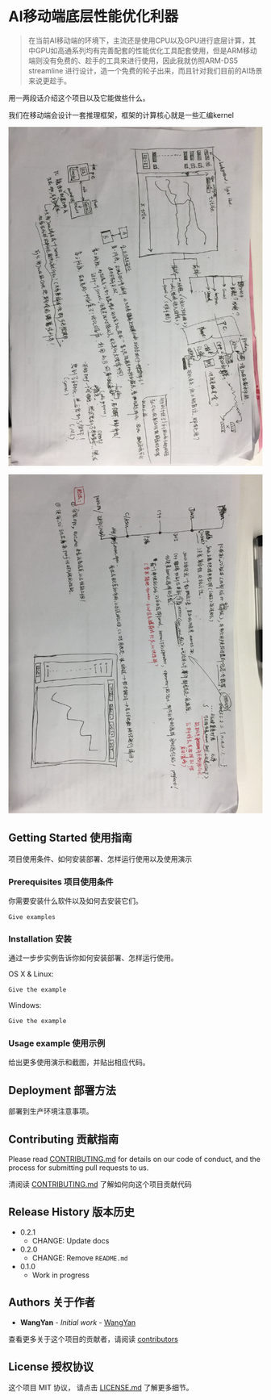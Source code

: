 # AI移动端底层性能优化利器

> 在当前AI移动端的环境下，主流还是使用CPU以及GPU进行底层计算，其中GPU如高通系列均有完善配套的性能优化工具配套使用，但是ARM移动端则没有免费的、趁手的工具来进行使用，因此我就仿照ARM-DS5 streamline 进行设计，造一个免费的轮子出来，而且针对我们目前的AI场景来说更趁手。




用一两段话介绍这个项目以及它能做些什么。

我们在移动端会设计一套推理框架，框架的计算核心就是一些汇编kernel

![](https://github.com/bigbigzxl/PowerPerfGUI/blob/master/PowerPerfGUI/schedule0.jpg)

![](https://github.com/bigbigzxl/PowerPerfGUI/blob/master/PowerPerfGUI/schedule1.jpg)


## Getting Started 使用指南

项目使用条件、如何安装部署、怎样运行使用以及使用演示

### Prerequisites 项目使用条件

你需要安装什么软件以及如何去安装它们。

```
Give examples
```

### Installation 安装

通过一步步实例告诉你如何安装部署、怎样运行使用。

OS X & Linux:

```sh
Give the example
```

Windows:

```sh
Give the example
```

### Usage example 使用示例

给出更多使用演示和截图，并贴出相应代码。

## Deployment 部署方法

部署到生产环境注意事项。

## Contributing 贡献指南

Please read [CONTRIBUTING.md](#) for details on our code of conduct, and the process for submitting pull requests to us.

清阅读 [CONTRIBUTING.md](#) 了解如何向这个项目贡献代码

## Release History 版本历史

* 0.2.1
    * CHANGE: Update docs
* 0.2.0
    * CHANGE: Remove `README.md`
* 0.1.0
    * Work in progress

## Authors 关于作者

* **WangYan** - *Initial work* - [WangYan](https://wangyan.org)

查看更多关于这个项目的贡献者，请阅读 [contributors](#) 

## License 授权协议

这个项目 MIT 协议， 请点击 [LICENSE.md](LICENSE.md) 了解更多细节。

